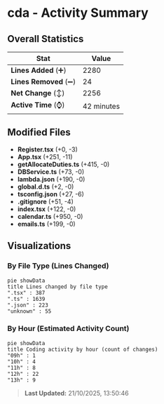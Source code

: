 # cda - Activity Summary 

## Overall Statistics

| Stat                   | Value                                                             |
| ---------------------- | ----------------------------------------------------------------- |
| **Lines Added** (➕)   | 2280                                          |
| **Lines Removed** (➖) | 24                                        |
| **Net Change** (↕)    | 2256                |
| **Active Time** (⌚)   | 42 minutes |


## Modified Files
- **Register.tsx** (+0, -3)
- **App.tsx** (+251, -11)
- **getAllocateDuties.ts** (+415, -0)
- **DBService.ts** (+73, -0)
- **lambda.json** (+190, -0)
- **global.d.ts** (+2, -0)
- **tsconfig.json** (+27, -6)
- **.gitignore** (+51, -4)
- **index.tsx** (+122, -0)
- **calendar.ts** (+950, -0)
- **emails.ts** (+199, -0)

## Visualizations

### By File Type (Lines Changed)

```mermaid
pie showData
title Lines changed by file type
".tsx" : 387
".ts" : 1639
".json" : 223
"unknown" : 55
```

### By Hour (Estimated Activity Count)

```mermaid
pie showData
title Coding activity by hour (count of changes)
"09h" : 1
"10h" : 4
"11h" : 8
"12h" : 22
"13h" : 9
```


> **Last Updated:** 21/10/2025, 13:50:46